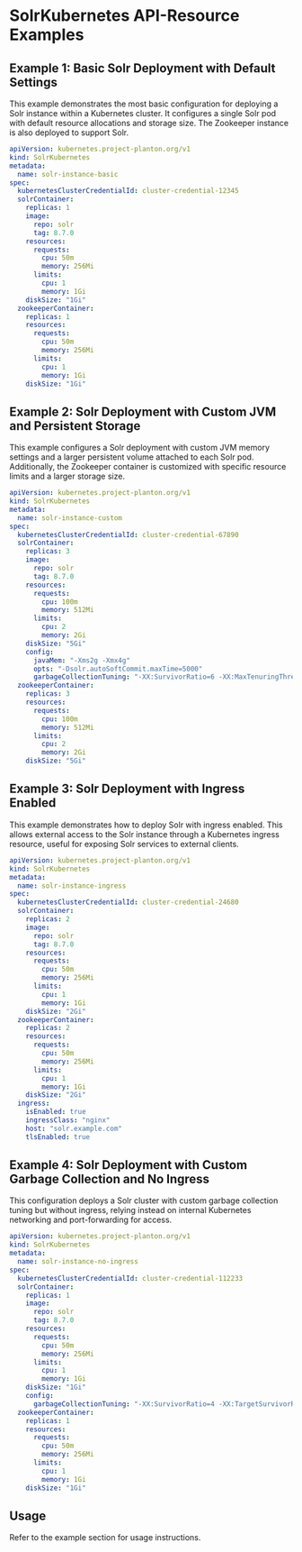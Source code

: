 # SolrKubernetes API-Resource Examples

## Example 1: Basic Solr Deployment with Default Settings

This example demonstrates the most basic configuration for deploying a Solr instance within a Kubernetes cluster. It configures a single Solr pod with default resource allocations and storage size. The Zookeeper instance is also deployed to support Solr.

```yaml
apiVersion: kubernetes.project-planton.org/v1
kind: SolrKubernetes
metadata:
  name: solr-instance-basic
spec:
  kubernetesClusterCredentialId: cluster-credential-12345
  solrContainer:
    replicas: 1
    image:
      repo: solr
      tag: 8.7.0
    resources:
      requests:
        cpu: 50m
        memory: 256Mi
      limits:
        cpu: 1
        memory: 1Gi
    diskSize: "1Gi"
  zookeeperContainer:
    replicas: 1
    resources:
      requests:
        cpu: 50m
        memory: 256Mi
      limits:
        cpu: 1
        memory: 1Gi
    diskSize: "1Gi"
```

## Example 2: Solr Deployment with Custom JVM and Persistent Storage

This example configures a Solr deployment with custom JVM memory settings and a larger persistent volume attached to each Solr pod. Additionally, the Zookeeper container is customized with specific resource limits and a larger storage size.

```yaml
apiVersion: kubernetes.project-planton.org/v1
kind: SolrKubernetes
metadata:
  name: solr-instance-custom
spec:
  kubernetesClusterCredentialId: cluster-credential-67890
  solrContainer:
    replicas: 3
    image:
      repo: solr
      tag: 8.7.0
    resources:
      requests:
        cpu: 100m
        memory: 512Mi
      limits:
        cpu: 2
        memory: 2Gi
    diskSize: "5Gi"
    config:
      javaMem: "-Xms2g -Xmx4g"
      opts: "-Dsolr.autoSoftCommit.maxTime=5000"
      garbageCollectionTuning: "-XX:SurvivorRatio=6 -XX:MaxTenuringThreshold=10"
  zookeeperContainer:
    replicas: 3
    resources:
      requests:
        cpu: 100m
        memory: 512Mi
      limits:
        cpu: 2
        memory: 2Gi
    diskSize: "5Gi"
```

## Example 3: Solr Deployment with Ingress Enabled

This example demonstrates how to deploy Solr with ingress enabled. This allows external access to the Solr instance through a Kubernetes ingress resource, useful for exposing Solr services to external clients.

```yaml
apiVersion: kubernetes.project-planton.org/v1
kind: SolrKubernetes
metadata:
  name: solr-instance-ingress
spec:
  kubernetesClusterCredentialId: cluster-credential-24680
  solrContainer:
    replicas: 2
    image:
      repo: solr
      tag: 8.7.0
    resources:
      requests:
        cpu: 50m
        memory: 256Mi
      limits:
        cpu: 1
        memory: 1Gi
    diskSize: "2Gi"
  zookeeperContainer:
    replicas: 2
    resources:
      requests:
        cpu: 50m
        memory: 256Mi
      limits:
        cpu: 1
        memory: 1Gi
    diskSize: "2Gi"
  ingress:
    isEnabled: true
    ingressClass: "nginx"
    host: "solr.example.com"
    tlsEnabled: true
```

## Example 4: Solr Deployment with Custom Garbage Collection and No Ingress

This configuration deploys a Solr cluster with custom garbage collection tuning but without ingress, relying instead on internal Kubernetes networking and port-forwarding for access.

```yaml
apiVersion: kubernetes.project-planton.org/v1
kind: SolrKubernetes
metadata:
  name: solr-instance-no-ingress
spec:
  kubernetesClusterCredentialId: cluster-credential-112233
  solrContainer:
    replicas: 1
    image:
      repo: solr
      tag: 8.7.0
    resources:
      requests:
        cpu: 50m
        memory: 256Mi
      limits:
        cpu: 1
        memory: 1Gi
    diskSize: "1Gi"
    config:
      garbageCollectionTuning: "-XX:SurvivorRatio=4 -XX:TargetSurvivorRatio=85 -XX:MaxTenuringThreshold=6"
  zookeeperContainer:
    replicas: 1
    resources:
      requests:
        cpu: 50m
        memory: 256Mi
      limits:
        cpu: 1
        memory: 1Gi
    diskSize: "1Gi"
```

## Usage

Refer to the example section for usage instructions.
